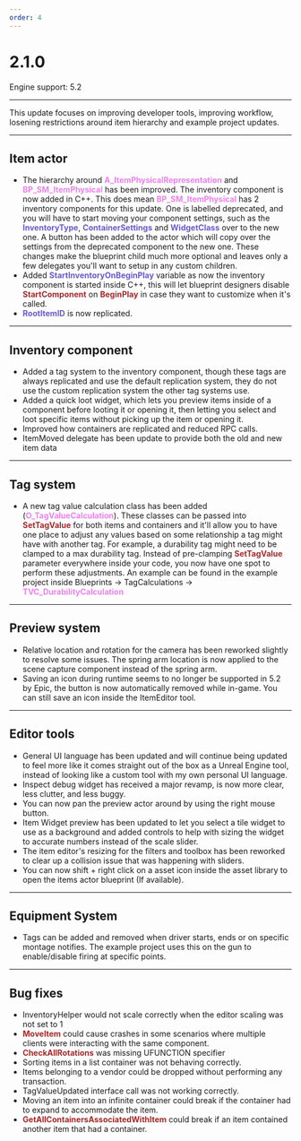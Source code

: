 ```yaml
---
order: 4
---
```

# 2.1.0

Engine support: 5.2

---

This update focuses on improving developer tools, improving workflow, losening restrictions around item hierarchy and example project updates.

---
## Item actor
- The hierarchy around <span style="color:violet">**A_ItemPhysicalRepresentation**</span> and <span style="color:violet">**BP_SM_ItemPhysical**</span> has been improved. The inventory component is now added in C++. This does mean <span style="color:violet">**BP_SM_ItemPhysical**</span> has 2 inventory components for this update. One is labelled deprecated, and you will have to start moving your component settings, such as the <span style="color:slateblue">**InventoryType**</span>, <span style="color:slateblue">**ContainerSettings**</span> and <span style="color:slateblue">**WidgetClass**</span> over to the new one. 
A button has been added to the actor which will copy over the settings from the deprecated component to the new one.
These changes make the blueprint child much more optional and leaves only a few delegates you'll want to setup in any custom children.
- Added <span style="color:slateblue">**StartInventoryOnBeginPlay**</span> variable as now the inventory component is started inside C++, this will let blueprint designers disable <span style="color:brown">**StartComponent**</span> on <span style="color:brown">**BeginPlay**</span> in case they want to customize when it's called.
- <span style="color:slateblue">**RootItemID**</span> is now replicated.


---
## Inventory component
- Added a tag system to the inventory component, though these tags are always replicated and use the default replication system, they do not use the custom replication system the other tag systems use.
- Added a quick loot widget, which lets you preview items inside of a component before looting it or opening it, then letting you select and loot specific items without picking up the item or opening it.
- Improved how containers are replicated and reduced RPC calls.
- ItemMoved delegate has been update to provide both the old and new item data


---
## Tag system
- A new tag value calculation class has been added (<span style="color:violet">**O_TagValueCalculation**</span>). These classes can be passed into <span style="color:brown">**SetTagValue**</span> for both items and containers and it'll allow you to have one place to adjust any values based on some relationship a tag might have with another tag. For example, a durability tag might need to be clamped to a max durability tag. Instead of pre-clamping <span style="color:brown">**SetTagValue**</span> parameter everywhere inside your code, you now have one spot to perform these adjustments.
An example can be found in the example project inside Blueprints -> TagCalculations -> <span style="color:violet">**TVC_DurabilityCalculation**</span>


---
## Preview system
- Relative location and rotation for the camera has been reworked slightly to resolve some issues. The spring arm location is now applied to the scene capture component instead of the spring arm.
- Saving an icon during runtime seems to no longer be supported in 5.2 by Epic, the button is now automatically removed while in-game. You can still save an icon inside the ItemEditor tool.


---
## Editor tools
- General UI language has been updated and will continue being updated to feel more like it comes straight out of the box as a Unreal Engine tool, instead of looking like a custom tool with my own personal UI language.
- Inspect debug widget has received a major revamp, is now more clear, less clutter, and less buggy.
- You can now pan the preview actor around by using the right mouse button.
- Item Widget preview has been updated to let you select a tile widget to use as a background and added controls to help with sizing the widget to accurate numbers instead of the scale slider.
- The item editor's resizing for the filters and toolbox has been reworked to clear up a collision issue that was happening with sliders.
- You can now shift + right click on a asset icon inside the asset library to open the items actor blueprint (If available).


---
## Equipment System
- Tags can be added and removed when driver starts, ends or on specific montage notifies. The example project uses this on the gun to enable/disable firing at specific points.


---
## Bug fixes
- InventoryHelper would not scale correctly when the editor scaling was not set to 1
- <span style="color:brown">**MoveItem**</span> could cause crashes in some scenarios where multiple clients were interacting with the same component.
- <span style="color:brown">**CheckAllRotations**</span> was missing UFUNCTION specifier
- Sorting items in a list container was not behaving correctly.
- Items belonging to a vendor could be dropped without performing any transaction.
- TagValueUpdated interface call was not working correctly.
- Moving an item into an infinite container could break if the container had to expand to accommodate the item.
- <span style="color:brown">**GetAllContainersAssociatedWithItem**</span> could break if an item contained another item that had a container.
